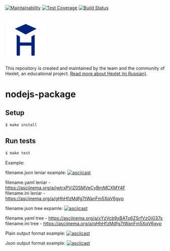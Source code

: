 [![Maintainability](https://api.codeclimate.com/v1/badges/7f0846eefd8f257b5f66/maintainability)](https://codeclimate.com/github/nikolaenkoOleg/frontend-project-lvl2/maintainability)
[![Test Coverage](https://api.codeclimate.com/v1/badges/7f0846eefd8f257b5f66/test_coverage)](https://codeclimate.com/github/nikolaenkoOleg/frontend-project-lvl2/test_coverage)
[![Build Status](https://travis-ci.org/nikolaenkoOleg/frontend-project-lvl2.svg?branch=master)](https://travis-ci.org/nikolaenkoOleg/frontend-project-lvl2)

##
[![Hexlet Ltd. logo](https://raw.githubusercontent.com/Hexlet/hexletguides.github.io/master/images/hexlet_logo128.png)](https://ru.hexlet.io/pages/about?utm_source=github&utm_medium=link&utm_campaign=nodejs-package)

This repository is created and maintained by the team and the community of Hexlet, an educational project. [Read more about Hexlet (in Russian)](https://ru.hexlet.io/pages/about?utm_source=github&utm_medium=link&utm_campaign=nodejs-package).
##

# nodejs-package

## Setup

```sh
$ make install
```

## Run tests

```sh
$ make test
```
Example:

filename.json leniar example:
[![asciicast](https://asciinema.org/a/HBNsIi2uy4gk5ezHIRJ5YxYiq.svg)](https://asciinema.org/a/HBNsIi2uy4gk5ezHIRJ5YxYiq)

filename.yaml leniar - https://asciinema.org/a/jwtrxPVjZ0SMVeCyBmMCXMY4F  
filename.ini leniar - https://asciinema.org/a/gHhHfzMdfg7tWanFm5XqV6gyp

filename.json tree expamle:
[![asciicast](https://asciinema.org/a/hyY05nUbQ91xmMWOs5VgtASEr.svg)](https://asciinema.org/a/hyY05nUbQ91xmMWOs5VgtASEr)

filename.yaml tree - https://asciinema.org/a/xYzVcb9xBATo6ZSrfVzOjG37s  
filename.ini tree - https://asciinema.org/a/gHhHfzMdfg7tWanFm5XqV6gyp

Plain output format example:
[![asciicast](https://asciinema.org/a/pq1AqkCF34aKoQZR1RyiWHGbj.svg)](https://asciinema.org/a/pq1AqkCF34aKoQZR1RyiWHGbj)

Json output format example:
[![asciicast](https://asciinema.org/a/ENlC5ty305dIJsruDiOKeHjN1.svg)](https://asciinema.org/a/ENlC5ty305dIJsruDiOKeHjN1)
